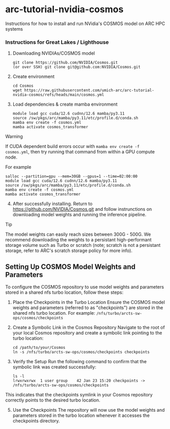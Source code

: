 # arc-tutorial-nvidia-cosmos
Instructions for how to install and run NVidia's COSMOS model on ARC HPC systems

### Instructions for Great Lakes / Lighthouse
1) Downloading NVIDIAs/COSMOS model
    ```
    git clone https://github.com/NVIDIA/Cosmos.git 
    (or over SSH) git clone git@github.com:NVIDIA/Cosmos.git
    ```
1) Create environment
    ```
    cd Cosmos
    wget https://raw.githubusercontent.com/umich-arc/arc-tutorial-nvidia-cosmos/refs/heads/main/cosmos.yml
    ```
1) Load dependencies & create mamba environment
    ```
    module load gcc cuda/12.6 cudnn/12.6 mamba/py3.11
    source /sw/pkgs/arc/mamba/py3.11/etc/profile.d/conda.sh
    mamba env create -f cosmos.yml
    mamba activate cosmos_transformer
    ```
> [!WARNING]
> If CUDA dependent build errors occur with `mamba env create -f cosmos.yml`, then try running that command from within a GPU compute node.

For example

    salloc --partition=gpu --mem=30GB --gpus=1 --time=02:00:00
    module load gcc cuda/12.6 cudnn/12.6 mamba/py3.11
    source /sw/pkgs/arc/mamba/py3.11/etc/profile.d/conda.sh
    mamba env create -f cosmos.yml
    mamba activate cosmos_transformer

4) After successfully installing. Return to https://github.com/NVIDIA/Cosmos.git and follow instrunctions on downloading model weights and running the inference pipeline.
> [!TIP]
> The model weights can easily reach sizes between 300G - 500G. We recommend downloading the weights to a persistant high-performant storage volume such as Turbo or scratch (note; scratch is not a persistant storage, refer to ARC's scratch storage policy for more info).

## Setting Up COSMOS Model Weights and Parameters
To configure the COSMOS repository to use model weights and parameters stored in a shared nfs turbo location, follow these steps:

1) Place the Checkpoints in the Turbo Location
Ensure the COSMOS model weights and parameters (referred to as "checkpoints") are stored in the shared nfs turbo location. For example:
    `/nfs/turbo/arcts-sw-ops/cosmos/checkpoints`
   
2) Create a Symbolic Link in the Cosmos Repository
Navigate to the root of your local Cosmos repository and create a symbolic link pointing to the turbo location:
    ```
    cd /path/to/your/Cosmos
    ln -s /nfs/turbo/arcts-sw-ops/cosmos/checkpoints checkpoints
    ```
4) Verify the Setup
Run the following command to confirm that the symbolic link was created successfully:
    ```
    ls -l
    lrwxrwxrwx  1 user group    42 Jan 23 15:20 checkpoints -> /nfs/turbo/arcts-sw-ops/cosmos/checkpoints
    ```
This indicates that the checkpoints symlink in your Cosmos repository correctly points to the desired turbo location.

5) Use the Checkpoints
The repository will now use the model weights and parameters stored in the turbo location whenever it accesses the checkpoints directory.
